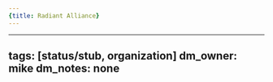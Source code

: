 ```yaml
---
{title: Radiant Alliance}
---
```

---
tags: [status/stub, organization]
dm_owner: mike
dm_notes: none
---